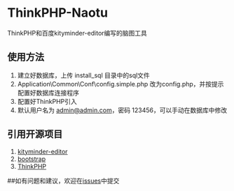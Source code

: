# ThinkPHP-Naotu
ThinkPHP和百度kityminder-editor编写的脑图工具
## 使用方法
1. 建立好数据库，上传 install_sql 目录中的sql文件
2. Application\Common\Conf\config.simple.php 改为config.php，并按提示配置好数据库连接程序
3. 配置好ThinkPHP引入
4. 默认用户名为 admin@admin.com，密码 123456，可以手动在数据库中修改

## 引用开源项目
1. [kityminder-editor](https://github.com/fex-team/kityminder-editor)
2. [bootstrap](https://github.com/twbs/bootstrap)
3. [ThinkPHP](http://thinkphp.cn)

##如有问题和建议，欢迎在[issues](https://github.com/simcyber/naotu/issues)中提交
